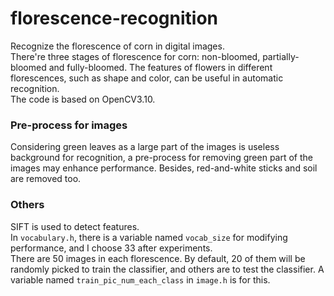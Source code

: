 # florescence-recognition
Recognize the florescence of corn in digital images.  
There're three stages of florescence for corn: non-bloomed, partially-bloomed and fully-bloomed. The features of flowers in different florescences, such as shape and color, can be useful in automatic recognition.  
The code is based on OpenCV3.10.

### Pre-process for images
Considering green leaves as a large part of the images is useless background for recognition, a pre-process for removing green part of the images may enhance performance. Besides, red-and-white sticks and soil are removed too.

### Others
SIFT is used to detect features.  
In `vocabulary.h`, there is a variable named `vocab_size` for modifying performance, and I choose 33 after experiments.  
There are 50 images in each florescence. By default, 20 of them will be randomly picked to train the classifier, and others are to test the classifier. A variable named `train_pic_num_each_class` in `image.h` is for this.